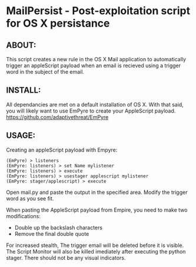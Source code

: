 # MailPersist - Post-exploitation script for OS X persistance 

## ABOUT:
This script creates a new rule in the OS X Mail application to automatically trigger an appleScript payload when an email is recieved using a trigger word in the subject of the email.

## INSTALL:

All dependancies are met on a default installation of OS X.  With that said, you will likely want to use EmPyre to create your AppleScript payload. 
https://github.com/adaptivethreat/EmPyre

## USAGE:
Creating an appleScript payload with Empyre:
```
(EmPyre) > listeners
(EmPyre: listeners) > set Name mylistener
(EmPyre: listeners) > execute
(EmPyre: listeners) > usestager applescript mylistener
(EmPyre: stager/applescript) > execute
```
Open mail.py and paste the output in the specified area.  Modify the trigger word as you see fit.  

When pasting the AppleScript payload from Empire, you need to make two modifications:
- Double up the backslash characters
- Remove the final double quote 

For increased stealth, The trigger email will be deleted before it is visible.  The Script Monitor will also be killed imediately after executing the python stager. There should not be any visual indicators. 
